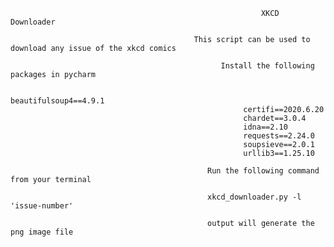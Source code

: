                                                             XKCD Downloader
                                                            
                                             This script can be used to download any issue of the xkcd comics                     
                                                                       
                                                   Install the following packages in pycharm
                                                             
                                                        beautifulsoup4==4.9.1
                                                        certifi==2020.6.20
                                                        chardet==3.0.4
                                                        idna==2.10
                                                        requests==2.24.0
                                                        soupsieve==2.0.1
                                                        urllib3==1.25.10
                                                        
                                                Run the following command from your terminal
                                                
                                                xkcd_downloader.py -l 'issue-number'
                                                
                                                output will generate the png image file

